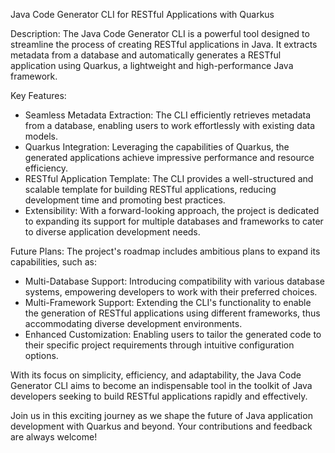 Java Code Generator CLI for RESTful Applications with Quarkus

Description:
The Java Code Generator CLI is a powerful tool designed to streamline the process of creating RESTful applications in Java. It extracts metadata from a database and automatically generates a RESTful application using Quarkus, a lightweight and high-performance Java framework.

Key Features:
- Seamless Metadata Extraction: The CLI efficiently retrieves metadata from a database, enabling users to work effortlessly with existing data models.
- Quarkus Integration: Leveraging the capabilities of Quarkus, the generated applications achieve impressive performance and resource efficiency.
- RESTful Application Template: The CLI provides a well-structured and scalable template for building RESTful applications, reducing development time and promoting best practices.
- Extensibility: With a forward-looking approach, the project is dedicated to expanding its support for multiple databases and frameworks to cater to diverse application development needs.

Future Plans:
The project's roadmap includes ambitious plans to expand its capabilities, such as:
- Multi-Database Support: Introducing compatibility with various database systems, empowering developers to work with their preferred choices.
- Multi-Framework Support: Extending the CLI's functionality to enable the generation of RESTful applications using different frameworks, thus accommodating diverse development environments.
- Enhanced Customization: Enabling users to tailor the generated code to their specific project requirements through intuitive configuration options.

With its focus on simplicity, efficiency, and adaptability, the Java Code Generator CLI aims to become an indispensable tool in the toolkit of Java developers seeking to build RESTful applications rapidly and effectively.

Join us in this exciting journey as we shape the future of Java application development with Quarkus and beyond. Your contributions and feedback are always welcome!
